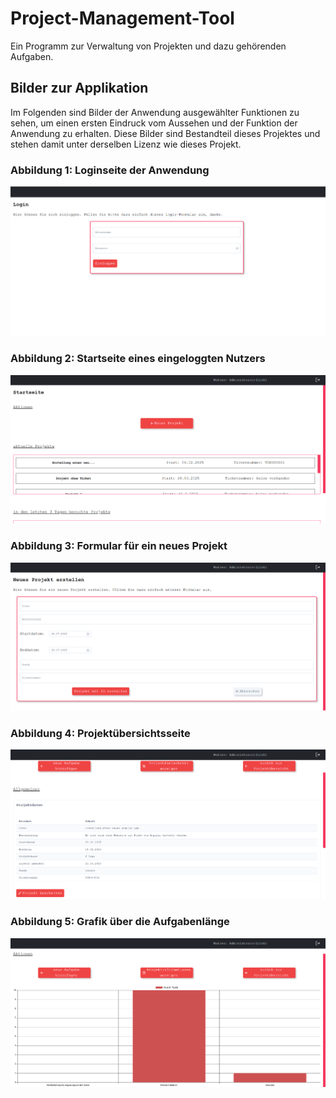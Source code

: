 # Project-Management-Tool
Ein Programm zur Verwaltung von Projekten und dazu gehörenden Aufgaben.


## Bilder zur Applikation

Im Folgenden sind Bilder der Anwendung ausgewählter Funktionen zu sehen, um einen ersten Eindruck vom Aussehen und der Funktion der Anwendung zu erhalten. Diese Bilder sind Bestandteil dieses Projektes und stehen damit unter derselben Lizenz wie dieses Projekt.


### Abbildung 1: Loginseite der Anwendung
![Abbildung 1: Loginseite der Anwendung (Bild)](/pictures/Project_Management_Tool-Loginseite.png)

### Abbildung 2: Startseite eines eingeloggten Nutzers
![Abbildung 2: Startseite eines eingeloggten Nutzers (Bild)](/pictures/Project_Management_Tool-Startseite.png)

### Abbildung 3: Formular für ein neues Projekt
![Abbildung 3: Formular für ein neues Projekt (Bild)](/pictures/Project_Management_Tool-Neues_Projekt_Formular.png)


### Abbildung 4: Projektübersichtsseite
![Abbildung 4: Projektübersichtsseite (Bild)](/pictures/Project_Management_Tool-Projektdetailseite.png)

### Abbildung 5: Grafik über die Aufgabenlänge
![Abbildung 5: Grafik über die Aufgabenlänge (Bild)](/pictures/Project_Management_Tool-Aufgabenfortschrittsgrafik.png)